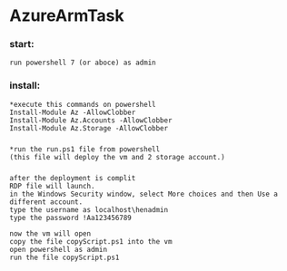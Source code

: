 # AzureArmTask
### start: 
    run powershell 7 (or aboce) as admin
### install:
    *execute this commands on powershell
    Install-Module Az -AllowClobber
    Install-Module Az.Accounts -AllowClobber
    Install-Module Az.Storage -AllowClobber
    
    
###
	*run the run.ps1 file from powershell
    (this file will deploy the vm and 2 storage account.)


###
	after the deployment is complit 
    RDP file will launch.
    in the Windows Security window, select More choices and then Use a different account. 
    type the username as localhost\henadmin
    type the password !Aa123456789

    now the vm will open 
    copy the file copyScript.ps1 into the vm
    open powershell as admin
    run the file copyScript.ps1
    
	
	


